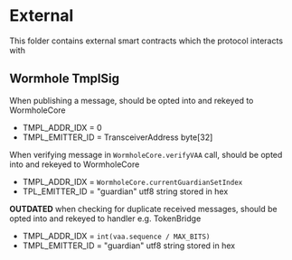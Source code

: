 # External

This folder contains external smart contracts which the protocol interacts with

## Wormhole TmplSig

When publishing a message, should be opted into and rekeyed to WormholeCore

- TMPL_ADDR_IDX = 0
- TMPL_EMITTER_ID = TransceiverAddress byte[32]

When verifying message in `WormholeCore.verifyVAA` call, should be opted into and rekeyed to WormholeCore

- TMPL_ADDR_IDX = `WormholeCore.currentGuardianSetIndex`
- TPL_EMITTER_ID = "guardian" utf8 string stored in hex

**OUTDATED** when checking for duplicate received messages, should be opted into and rekeyed to handler e.g. TokenBridge

- TMPL_ADDR_IDX = `int(vaa.sequence / MAX_BITS)`
- TMPL_EMITTER_ID = "guardian" utf8 string stored in hex
